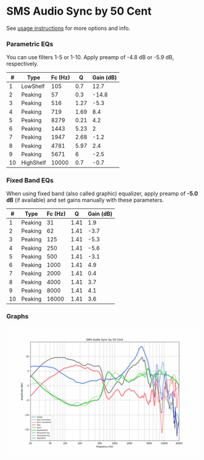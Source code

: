 # SMS Audio Sync by 50 Cent
See [usage instructions](https://github.com/jaakkopasanen/AutoEq#usage) for more options and info.

### Parametric EQs
You can use filters 1-5 or 1-10. Apply preamp of -4.8 dB or -5.9 dB, respectively.

|   # | Type      |   Fc (Hz) |    Q |   Gain (dB) |
|-----|-----------|-----------|------|-------------|
|   1 | LowShelf  |       105 | 0.7  |        12.7 |
|   2 | Peaking   |        57 | 0.3  |       -14.8 |
|   3 | Peaking   |       516 | 1.27 |        -5.3 |
|   4 | Peaking   |       719 | 1.69 |         8.4 |
|   5 | Peaking   |      8279 | 0.21 |         4.2 |
|   6 | Peaking   |      1443 | 5.23 |         2   |
|   7 | Peaking   |      1947 | 2.68 |        -1.2 |
|   8 | Peaking   |      4781 | 5.97 |         2.4 |
|   9 | Peaking   |      5671 | 6    |        -2.5 |
|  10 | HighShelf |     10000 | 0.7  |        -0.7 |

### Fixed Band EQs
When using fixed band (also called graphic) equalizer, apply preamp of **-5.0 dB** (if available) and set gains manually with these parameters.

|   # | Type    |   Fc (Hz) |    Q |   Gain (dB) |
|-----|---------|-----------|------|-------------|
|   1 | Peaking |        31 | 1.41 |         1.9 |
|   2 | Peaking |        62 | 1.41 |        -3.7 |
|   3 | Peaking |       125 | 1.41 |        -5.3 |
|   4 | Peaking |       250 | 1.41 |        -5.6 |
|   5 | Peaking |       500 | 1.41 |        -3.1 |
|   6 | Peaking |      1000 | 1.41 |         4.9 |
|   7 | Peaking |      2000 | 1.41 |         0.4 |
|   8 | Peaking |      4000 | 1.41 |         3.7 |
|   9 | Peaking |      8000 | 1.41 |         4.1 |
|  10 | Peaking |     16000 | 1.41 |         3.6 |

### Graphs
![](./SMS%20Audio%20Sync%20by%2050%20Cent.png)
